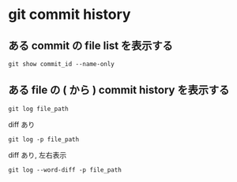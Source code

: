 
# git commit history


## ある commit の file list を表示する

```
git show commit_id --name-only
```


## ある file の ( から ) commit history を表示する

```
git log file_path
```

diff あり

```
git log -p file_path
```

diff あり, 左右表示

```
git log --word-diff -p file_path
```


